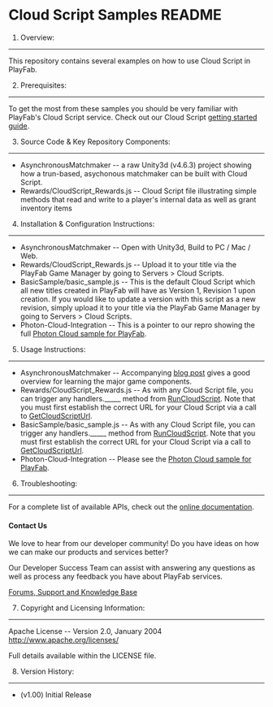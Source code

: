 Cloud Script Samples README
========
1. Overview:
----
This repository contains several examples on how to use Cloud Script in PlayFab.


2. Prerequisites:
----
To get the most from these samples you should be very familiar with PlayFab's Cloud Script service. Check out our Cloud Script [getting started guide](https://playfab.com/cloud-script-guide).


3. Source Code & Key Repository Components:
----
* AsynchronousMatchmaker --  a raw Unity3d (v4.6.3) project showing how a trun-based, asychonous matchmaker can be built with Cloud Script.
* Rewards/CloudScript_Rewards.js -- Cloud Script file illustrating simple methods that read and write to a player's internal data as well as grant inventory items 


4. Installation & Configuration Instructions:
----
* AsynchronousMatchmaker --  Open with Unity3d, Build to PC / Mac / Web.
* Rewards/CloudScript_Rewards.js -- Upload it to your title via the PlayFab Game Manager by going to Servers > Cloud Scripts.
* BasicSample/basic_sample.js -- This is the default Cloud Script which all new titles created in PlayFab will have as Version 1, Revision 1 upon creation. If you would like to update a version with this script as a new revision, simply upload it to your title via the PlayFab Game Manager by going to Servers > Cloud Scripts.
* Photon-Cloud-Integration -- This is a pointer to our repro showing the full [Photon Cloud sample for PlayFab](https://github.com/PlayFab/Photon-Cloud-Integration).

5. Usage Instructions:
----
* AsynchronousMatchmaker --  Accompanying [blog post](https://www.playfab.com/blog/2015/03/24/creating-turn-based-asynchronous-matchmaker-without-dedicated-server) gives a good overview for learning the major game components.  
* Rewards/CloudScript_Rewards.js -- As with any Cloud Script file, you can trigger any handlers._____ method from [RunCloudScript](https://api.playfab.com/Documentation/Client/method/RunCloudScript). Note that you must first establish the correct URL for your Cloud Script via a call to [GetCloudScriptUrl](https://api.playfab.com/Documentation/Client/method/GetCloudScriptUrl).
* BasicSample/basic_sample.js -- As with any Cloud Script file, you can trigger any handlers._____ method from [RunCloudScript](https://api.playfab.com/Documentation/Client/method/RunCloudScript). Note that you must first establish the correct URL for your Cloud Script via a call to [GetCloudScriptUrl](https://api.playfab.com/Documentation/Client/method/GetCloudScriptUrl).
* Photon-Cloud-Integration -- Please see the [Photon Cloud sample for PlayFab](https://github.com/PlayFab/Photon-Cloud-Integration).

6. Troubleshooting:
----
For a complete list of available APIs, check out the [online documentation](http://api.playfab.com/Documentation/).

#### Contact Us
We love to hear from our developer community! 
Do you have ideas on how we can make our products and services better? 

Our Developer Success Team can assist with answering any questions as well as process any feedback you have about PlayFab services.

[Forums, Support and Knowledge Base](https://support.playfab.com/support/home)


7. Copyright and Licensing Information:
----
  Apache License -- 
  Version 2.0, January 2004
  http://www.apache.org/licenses/

  Full details available within the LICENSE file.


8. Version History:
----
* (v1.00) Initial Release
